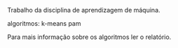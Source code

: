 Trabalho da disciplina de aprendizagem de máquina.


algoritmos:
k-means
pam


Para mais informação sobre os algoritmos ler o relatório.